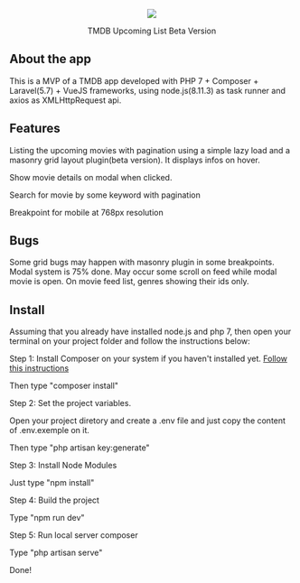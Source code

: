 <p align="center"><img src="https://kobe.io/wp-content/uploads/2018/07/favicon-1.png"></p>

<p align="center">TMDB Upcoming List Beta Version</p>

## About the app

This is a MVP of a TMDB app developed with PHP 7 + Composer + Laravel(5.7) + VueJS frameworks, using node.js(8.11.3) as task runner and axios as XMLHttpRequest api.

## Features

Listing the upcoming movies with pagination using a simple lazy load and a masonry grid layout plugin(beta version). It displays infos on hover.

Show movie details on modal when clicked.

Search for movie by some keyword with pagination

Breakpoint for mobile at 768px resolution

## Bugs

Some grid bugs may happen with masonry plugin in some breakpoints.
Modal system is 75% done. May occur some scroll on feed while modal movie is open.
On movie feed list, genres showing their ids only.


## Install

Assuming that you already have installed node.js and php 7, then open your terminal on your project folder and follow the instructions below:

Step 1: Install Composer on your system if you haven't installed yet.
<a href="https://getcomposer.org/doc/00-intro.md#installation-linux-unix-macos" target="_blank" > Follow this instructions</a>

Then type "composer install"

Step 2: Set the project variables.

Open your project diretory and create a .env file and just copy the content of .env.exemple on it.

Then type "php artisan key:generate"

Step 3: Install Node Modules 

Just type "npm install"

Step 4: Build the project

Type "npm run dev"

Step 5: Run local server composer

Type "php artisan serve"

Done!

